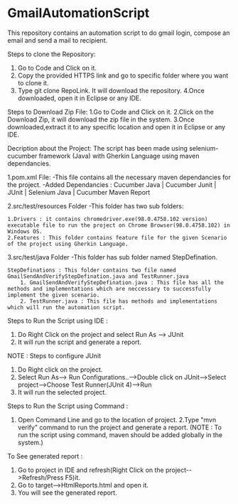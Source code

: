 # GmailAutomationScript
This repository contains an automation script to do gmail login, compose an email and send a mail to recipient.

Steps to clone the Repository:
1. Go to Code and Click on it.
2. Copy the provided HTTPS link and go to specific folder where you want to clone it.
3. Type git clone RepoLink. It will download the repository.
4.Once downloaded, open it in Eclipse or any IDE.

Steps to Download Zip File:
1.Go to Code and Click on it.
2.Click on the Download Zip, it will download the zip file in the system.
3.Once downloaded,extract it to any specific location and open it in Eclipse or any IDE.

Decription about the Project:
The script has been made using selenium-cucumber framework (Java) with Gherkin Language using maven dependancies.

1.pom.xml File:
-This file contains all the necessary maven dependancies for the project.
-Added Dependancies : Cucumber Java | Cucumber Junit | JUnit | Selenium Java | Cucumber Maven Report 

2.src/test/resources Folder
    -This folder has two sub folders:
    
    1.Drivers : it contains chromedriver.exe(98.0.4758.102 version) executable file to run the project on Chrome Browser(98.0.4758.102) in Windows OS.
    2.Features : This folder contains feature file for the given Scenario of the project using Gherkin Language.
   
3.src/test/java Folder
-This folder has sub folder named StepDefination.
    
    StepDefinations : This folder contains two file named GmailSendAndVerifyStepDefination.java and TestRunner.java
        1. GmailSendAndVerifyStepDefination.java : This file has all the methods and implementations which are neccessary to successfully implement the given scenario.
        2. TestRunner.java : This file has methods and implementations which will run the automation script. 
    
Steps to Run the Script using IDE :
1. Do Right Click on the project and select Run As --> JUnit
2. It will run the script and generate a report.

NOTE : Steps to configure JUnit
1. Do Right click on the project.
2.  Select Run As--> Run Configurations..-->Double click on JUnit-->Select project-->Choose Test Runner(JUnit 4)-->Run
3.  It will run the selected project.

Steps to Run the Script using Command :
1. Open Command Line and go to the location of project.
2.Type "mvn verify" command to run the project and generate a report.
(NOTE : To run the script using command, maven should be added globally in the system.)

To See generated report :
1. Go to project in IDE and refresh(Right Click on the project-->Refresh/Press F5)it.
2. Go to target-->HtmlReports.html and open it.
3. You will see the generated report.






